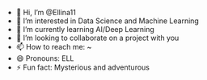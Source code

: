 - 👋 Hi, I’m @Ellina11
- 👀 I’m interested in Data Science and Machine Learning
- 🌱 I’m currently learning AI/Deep Learning
- 💞️ I’m looking to collaborate on a project with you
- 📫 How to reach me: ~
- 😄 Pronouns: ELL
- ⚡ Fun fact: Mysterious and adventurous

<!---
Ellina11/Ellina11 is a ✨ special ✨ repository because its `README.md` (this file) appears on your GitHub profile.
You can click the Preview link to take a look at your changes.
--->
